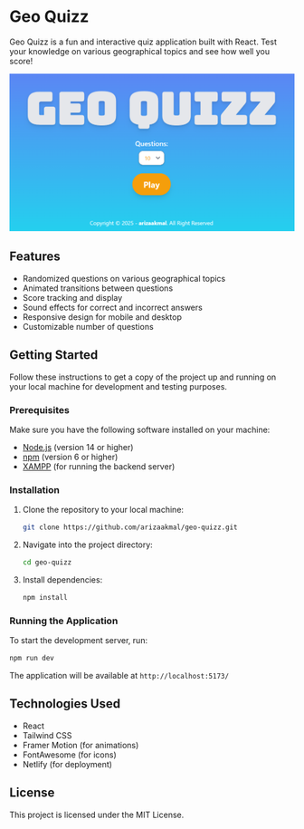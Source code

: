 # Geo Quizz

Geo Quizz is a fun and interactive quiz application built with React. Test your knowledge on various geographical topics and see how well you score!

![Geo Quizz Screenshot](./public/ss.png)

## Features

- Randomized questions on various geographical topics
- Animated transitions between questions
- Score tracking and display
- Sound effects for correct and incorrect answers
- Responsive design for mobile and desktop
- Customizable number of questions

## Getting Started

Follow these instructions to get a copy of the project up and running on your local machine for development and testing purposes.

### Prerequisites

Make sure you have the following software installed on your machine:

- <a href="https://nodejs.org/" target="_blank">Node.js</a> (version 14 or higher)
- <a href="https://www.npmjs.com/" target="_blank">npm</a> (version 6 or higher)
- <a href="https://www.apachefriends.org/index.html" target="_blank">XAMPP</a> (for running the backend server)

### Installation

1. Clone the repository to your local machine:

   ```bash
   git clone https://github.com/arizaakmal/geo-quizz.git
   ```

2. Navigate into the project directory:

   ```bash
   cd geo-quizz
   ```

3. Install dependencies:

   ```bash
   npm install
   ```

### Running the Application

To start the development server, run:

```bash
npm run dev
```

The application will be available at `http://localhost:5173/`

## Technologies Used

- React
- Tailwind CSS
- Framer Motion (for animations)
- FontAwesome (for icons)
- Netlify (for deployment)

## License

This project is licensed under the MIT License.
